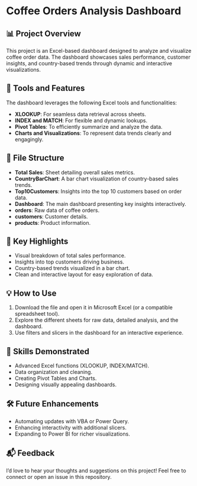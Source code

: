 # Coffee Orders Analysis Dashboard  

## 📊 Project Overview  
This project is an Excel-based dashboard designed to analyze and visualize coffee order data. The dashboard showcases sales performance, customer insights, and country-based trends through dynamic and interactive visualizations.  

## 🔧 Tools and Features  
The dashboard leverages the following Excel tools and functionalities:
- **XLOOKUP**: For seamless data retrieval across sheets.  
- **INDEX and MATCH**: For flexible and dynamic lookups.  
- **Pivot Tables**: To efficiently summarize and analyze the data.  
- **Charts and Visualizations**: To represent data trends clearly and engagingly.  

## 📂 File Structure  
- **Total Sales**: Sheet detailing overall sales metrics.  
- **CountryBarChart**: A bar chart visualization of country-based sales trends.  
- **Top10Customers**: Insights into the top 10 customers based on order data.  
- **Dashboard**: The main dashboard presenting key insights interactively.  
- **orders**: Raw data of coffee orders.  
- **customers**: Customer details.  
- **products**: Product information.  

## 🚀 Key Highlights  
- Visual breakdown of total sales performance.  
- Insights into top customers driving business.  
- Country-based trends visualized in a bar chart.  
- Clean and interactive layout for easy exploration of data.  

## 💡 How to Use  
1. Download the file and open it in Microsoft Excel (or a compatible spreadsheet tool).  
2. Explore the different sheets for raw data, detailed analysis, and the dashboard.  
3. Use filters and slicers in the dashboard for an interactive experience.  

## 🌟 Skills Demonstrated  
- Advanced Excel functions (XLOOKUP, INDEX/MATCH).  
- Data organization and cleaning.  
- Creating Pivot Tables and Charts.  
- Designing visually appealing dashboards.  

## 🛠 Future Enhancements  
- Automating updates with VBA or Power Query.  
- Enhancing interactivity with additional slicers.  
- Expanding to Power BI for richer visualizations.  

## 📬 Feedback  
I’d love to hear your thoughts and suggestions on this project! Feel free to connect or open an issue in this repository.
